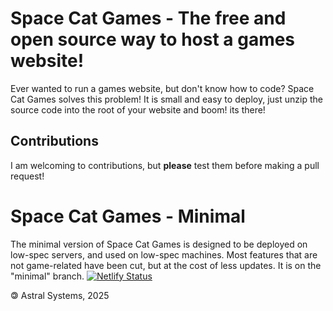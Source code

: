 # Space Cat Games - The free and open source way to host a games website!
Ever wanted to run a games website, but don't know how to code? Space Cat Games solves this problem! It is small and easy to deploy, just unzip the source code into the root of your website and boom! its there!
## Contributions
I am welcoming to contributions, but **please** test them before making a pull request!
# Space Cat Games - Minimal
The minimal version of Space Cat Games is designed to be deployed on low-spec servers, and used on low-spec machines. Most features that are not game-related have been cut, but at the cost of less updates. It is on the "minimal" branch.
[![Netlify Status](https://api.netlify.com/api/v1/badges/8982e787-7109-477b-83bc-a04be9b1af4a/deploy-status)](https://app.netlify.com/sites/space-cat-games/deploys)

















 🄯 Astral Systems, 2025
